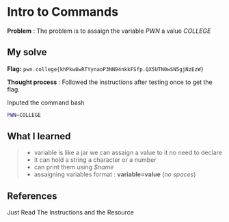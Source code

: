 

# Intro to Commands 
**Problem** : The problem is to assaign the variable *PWN* a value *COLLEGE*

## My solve

**Flag:** `pwn.college{khPkw8wRTYynaoP3NN94nkkFSfp.QX5UTN0wSN5gjNzEzW}`

**Thought process** :   Followed the instructions after testing once to get the flag.

Inputed the command
bash
```bash
PWN=COLLEGE

```


## What I learned
> * variable is like a jar we can assaign a value to it no need to declare
> * it can hold a string a character or a number
> * can print them using *$name*
> * assaigning variables format : **variable=value** (*no spaces*)


## References 
Just Read The Instructions and the Resource

